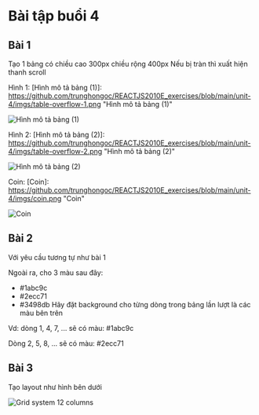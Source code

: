# Bài tập buổi 4

## Bài 1
Tạo 1 bảng có chiều cao 300px chiều rộng 400px
Nếu bị tràn thì xuất hiện thanh scroll

Hình 1:
[Hình mô tả bảng (1)]: https://github.com/trunghongoc/REACTJS2010E_exercises/blob/main/unit-4/imgs/table-overflow-1.png "Hình mô tả bảng (1)"

![Hình mô tả bảng (1)](https://github.com/trunghongoc/REACTJS2010E_exercises/blob/main/unit-4/imgs/table-overflow-1.png "Hình mô tả bảng (1)")

Hình 2:
[Hình mô tả bảng (2)]: https://github.com/trunghongoc/REACTJS2010E_exercises/blob/main/unit-4/imgs/table-overflow-2.png "Hình mô tả bảng (2)"


![Hình mô tả bảng (2)](https://github.com/trunghongoc/REACTJS2010E_exercises/blob/main/unit-4/imgs/table-overflow-2.png "Hình mô tả bảng (2)")


Coin:
[Coin]: https://github.com/trunghongoc/REACTJS2010E_exercises/blob/main/unit-4/imgs/coin.png "Coin"


![Coin](https://github.com/trunghongoc/REACTJS2010E_exercises/blob/main/unit-4/imgs/coin.png "Coin")

## Bài 2
Với yêu cầu tương tự như bài 1

Ngoài ra, cho 3 màu sau đây:
- #1abc9c
- #2ecc71
- #3498db
Hãy đặt background cho từng dòng trong bảng lần lượt là các màu bên trên

Vd: dòng 1, 4, 7, ... sẽ có màu: #1abc9c

Dòng 2, 5, 8, ... sẽ có màu: #2ecc71

## Bài 3
Tạo layout như hình bên dưới

[Grid system 12 columns]: https://github.com/trunghongoc/REACTJS2010E_exercises/blob/main/unit-4/imgs/grid-12.jpg "Grid system 12 columns"

![Grid system 12 columns](https://github.com/trunghongoc/REACTJS2010E_exercises/blob/main/unit-4/imgs/grid-12.jpg "Grid system 12 columns")
